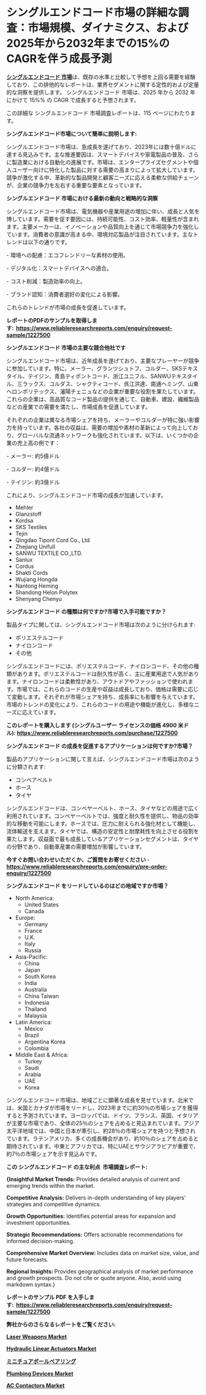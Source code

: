<p><h1>シングルエンドコード市場の詳細な調査：市場規模、ダイナミクス、および2025年から2032年までの15%のCAGRを伴う成長予測</h1></p><p data-sourcepos="1:1-1:157"><strong><a href="https://www.reliableresearchreports.com/single-end-cord-r1227500?utm_campaign=110&utm_medium=36&utm_source=Github&utm_content=ia&utm_term=17032025&utm_id=single-end-cord">シングルエンドコード 市場</a></strong>は、既存の水準と比較して予想を上回る需要を経験しており、この排他的なレポートは、業界セグメントに関する定性的および定量的な洞察を提供します。 シングルエンドコード 市場は、2025 年から 2032 年にかけて 15%% の CAGR で成長すると予想されます。</p>
<p data-sourcepos="3:1-3:50">この詳細な シングルエンドコード 市場調査レポートは、115 ページにわたります。</p>
<p><strong>シングルエンドコード市場について簡単に説明します:</strong></p>
<p><p>シングルエンドコード市場は、急成長を遂げており、2023年には数十億ドルに達する見込みです。主な推進要因は、スマートデバイスや家電製品の普及、さらに製造業における自動化の進展です。市場は、エンタープライズセグメントや個人ユーザー向けに特化した製品に対する需要の高まりによって拡大しています。競争が激化する中、革新的な製品開発と顧客ニーズに応える柔軟な供給チェーンが、企業の競争力を左右する重要な要素となっています。</p></p>
<p><strong>シングルエンドコード 市場における最新の動向と戦略的な洞察</strong></p>
<p><p>シングルエンドコード市場は、電気機器や産業用途の増加に伴い、成長と人気を博しています。需要を促す要因には、持続可能性、コスト効率、軽量性が含まれます。主要メーカーは、イノベーションや品質向上を通じて市場競争力を強化しています。消費者の意識が高まる中、環境対応製品が注目されています。主なトレンドは以下の通りです。</p><p>- 環境への配慮：エコフレンドリーな素材の使用。</p><p>- デジタル化：スマートデバイスへの適合。</p><p>- コスト削減：製造効率の向上。</p><p>- ブランド認知：消費者選好の変化による影響。</p><p>  </p><p>これらのトレンドが市場の成長を促進しています。</p></p>
<p><strong>レポートのPDFのサンプルを取得します</strong><strong>:&nbsp;&nbsp;<a href="https://www.reliableresearchreports.com/enquiry/request-sample/1227500?utm_campaign=110&utm_medium=36&utm_source=Github&utm_content=ia&utm_term=17032025&utm_id=single-end-cord">https://www.reliableresearchreports.com/enquiry/request-sample/1227500</a></strong></p>
<p><strong>シングルエンドコード 市場の主要な競合他社です</strong></p>
<p><p>シングルエンドコード市場は、近年成長を遂げており、主要なプレーヤーが競争に参加しています。特に、メーラー、グランツシュトフ、コルダー、SKSテキスタイル、テイジン、青島ティポントコード、浙江ユニフル、SANWUテキスタイル、三ラックス、コルダス、シャクティコード、呉江洪達、南通ヘミング、山東ヘロンポリテックス、瀋陽チェニュなどの企業が重要な役割を果たしています。これらの企業は、高品質なコード製品の提供を通じて、自動車、建設、繊維製品などの産業での需要を満たし、市場成長を促進しています。</p><p>それぞれの企業は異なる市場シェアを持ち、メーラーやコルダーが特に強い影響力を持っています。各社の収益は、需要の増加や素材の革新によって向上しており、グローバルな流通ネットワークも強化されています。以下は、いくつかの企業の売上高の例です：</p><p>- メーラー: 約5億ドル</p><p>- コルダー: 約4億ドル</p><p>- テイジン: 約3億ドル</p><p>これにより、シングルエンドコード市場の成長が加速しています。</p></p>
<p><ul><li>Mehler</li><li>Glanzstoff</li><li>Kordsa</li><li>SKS Textiles</li><li>Tejin</li><li>Qingdao Tipont Cord Co., Ltd</li><li>Zhejiang Unifull</li><li>SANWU TEXTILE CO.,LTD.</li><li>Sanlux</li><li>Cordus</li><li>Shakti Cords</li><li>Wujiang Hongda</li><li>Nantong Heming</li><li>Shandong Helon Polytex</li><li>Shenyang Chenyu</li></ul></p>
<p><strong>シングルエンドコード の種類は何ですか?市場で入手可能ですか？</strong></p>
<p>製品タイプに関しては、シングルエンドコード市場は次のように分けられます:</p>
<p><ul><li>ポリエステルコード</li><li>ナイロンコード</li><li>その他</li></ul></p>
<p><p>シングルエンドコードには、ポリエステルコード、ナイロンコード、その他の種類があります。ポリエステルコードは耐久性が高く、主に産業用途で人気があります。ナイロンコードは柔軟性があり、アウトドアやファッションで使われます。市場では、これらのコードの生産や収益は成長しており、価格は需要に応じて変動します。それぞれが市場シェアを持ち、成長率にも影響を与えています。市場のトレンドの変化により、これらのコードの用途や機能が進化し、多様なニーズに応えています。</p></p>
<p><strong>このレポートを購入します (シングルユーザー ライセンスの価格 4900 米ドル):&nbsp;<a href="https://www.reliableresearchreports.com/purchase/1227500?utm_campaign=110&utm_medium=36&utm_source=Github&utm_content=ia&utm_term=17032025&utm_id=single-end-cord">https://www.reliableresearchreports.com/purchase/1227500</a></strong></p>
<p><strong>シングルエンドコード の成長を促進するアプリケーションは何ですか?市場？</strong></p>
<p>製品のアプリケーションに関して言えば、シングルエンドコード市場は次のように分類されます:</p>
<p><ul><li>コンベアベルト</li><li>ホース</li><li>タイヤ</li></ul></p>
<p><p>シングルエンドコードは、コンベヤーベルト、ホース、タイヤなどの用途で広く利用されています。コンベヤーベルトでは、強度と耐久性を提供し、物品の効率的な移動を可能にします。ホースでは、圧力に耐えられる強化材として機能し、流体輸送を支えます。タイヤでは、構造の安定性と耐摩耗性を向上させる役割を果たします。収益面で最も成長しているアプリケーションセグメントは、タイヤの分野であり、自動車産業の需要増加が影響しています。</p></p>
<p><strong>今すぐお問い合わせいただくか、ご質問をお寄せください</strong><strong>&nbsp;</strong>-<strong><a href="https://www.reliableresearchreports.com/enquiry/pre-order-enquiry/1227500?utm_campaign=110&utm_medium=36&utm_source=Github&utm_content=ia&utm_term=17032025&utm_id=single-end-cord">https://www.reliableresearchreports.com/enquiry/pre-order-enquiry/1227500</a></strong></p>
<p><strong>シングルエンドコード をリードしているのはどの地域ですか市場？</strong></p>
<p><ul>
    <li>
        North America:
        <ul>
            <li>United States</li>
            <li>Canada</li>
        </ul>
    </li>
    <li>
        Europe:
        <ul>
            <li>Germany</li>
            <li>France</li>
            <li>U.K.</li>
            <li>Italy</li>
            <li>Russia</li>
        </ul>
    </li>
    <li>
        Asia-Pacific:
        <ul>
            <li>China</li>
            <li>Japan</li>
            <li>South Korea</li>
            <li>India</li>
            <li>Australia</li>
            <li>China Taiwan</li>
            <li>Indonesia</li>
            <li>Thailand</li>
            <li>Malaysia</li>
        </ul>
    </li>
    <li>
        Latin America:
        <ul>
            <li>Mexico</li>
            <li>Brazil</li>
            <li>Argentina Korea</li>
            <li>Colombia</li>
        </ul>
    </li>
    <li>
        Middle East & Africa:
        <ul>
            <li>Turkey</li>
            <li>Saudi</li>
            <li>Arabia</li>
            <li>UAE</li>
            <li>Korea</li>
        </ul>
    </li>
    </ul></p>
<p><p>シングルエンドコード市場は、地域ごとに顕著な成長を見せています。北米では、米国とカナダが市場をリードし、2023年までに約30％の市場シェアを獲得すると予測されています。ヨーロッパでは、ドイツ、フランス、英国、イタリアが主要な市場であり、全体の25％のシェアを占めると見込まれています。アジア太平洋地域では、中国と日本が牽引し、約28％の市場シェアを持つと予想されています。ラテンアメリカ、多くの成長機会があり、約10％のシェアを占めると期待されています。中東とアフリカでは、特にUAEとサウジアラビアが重要で、約7％の市場シェアを示す見込みです。</p></p>
<p><strong>この シングルエンドコード の主な利点&nbsp; 市場調査レポート:</strong></p>
<p><strong>{Insightful Market Trends:</strong> Provides detailed analysis of current and emerging trends within the market.</p>
<p><strong>Competitive Analysis:</strong> Delivers in-depth understanding of key players' strategies and competitive dynamics.</p>
<p><strong>Growth Opportunities:</strong> Identifies potential areas for expansion and investment opportunities.</p>
<p><strong>Strategic Recommendations:</strong> Offers actionable recommendations for informed decision-making.</p>
<p><strong>Comprehensive Market Overview: </strong>Includes data on market size, value, and future forecasts.</p>
<p><strong>Regional Insights: </strong>Provides geographical analysis of market performance and growth prospects. Do not cite or quote anyone. Also, avoid using markdown syntax.}</p>
<p><strong>レポートのサンプル PDF を入手します:&nbsp;</strong><strong>&nbsp;<a href="https://www.reliableresearchreports.com/enquiry/request-sample/1227500?utm_campaign=110&utm_medium=36&utm_source=Github&utm_content=ia&utm_term=17032025&utm_id=single-end-cord">https://www.reliableresearchreports.com/enquiry/request-sample/1227500</a></strong></p>
<p></p>
<p></p>
<p></p>
<p></p>
<p><strong>弊社からのさらなるレポートをご覧ください:</strong></p>
<p><strong><p><a href="https://www.linkedin.com/pulse/industry-experts-project-laser-weapons-market-growth-143-5osrc?utm_campaign=110&utm_medium=36&utm_source=Github&utm_content=ia&utm_term=17032025&utm_id=single-end-cord">Laser Weapons Market</a></p><p><a href="https://www.linkedin.com/pulse/value-segmentation-share-andanalysis-hydraulic-linear-b5iuc?utm_campaign=110&utm_medium=36&utm_source=Github&utm_content=ia&utm_term=17032025&utm_id=single-end-cord">Hydraulic Linear Actuators Market</a></p><p><a href="https://github.com/lababdou/Market-Research-Report-List-7/blob/main/136355546678.md?utm_campaign=110&utm_medium=36&utm_source=Github&utm_content=ia&utm_term=17032025&utm_id=single-end-cord">ミニチュアボールベアリング</a></p><p><a href="https://www.linkedin.com/pulse/analyzing-plumbing-devices-markets-growth-trajectory-projected-zzvhc?utm_campaign=110&utm_medium=36&utm_source=Github&utm_content=ia&utm_term=17032025&utm_id=single-end-cord">Plumbing Devices Market</a></p><p><a href="https://www.linkedin.com/pulse/forecasting-growth-ac-contactors-market-size-scope-cagr-52-sfl6c?utm_campaign=110&utm_medium=36&utm_source=Github&utm_content=ia&utm_term=17032025&utm_id=single-end-cord">AC Contactors Market</a></p></strong></p>